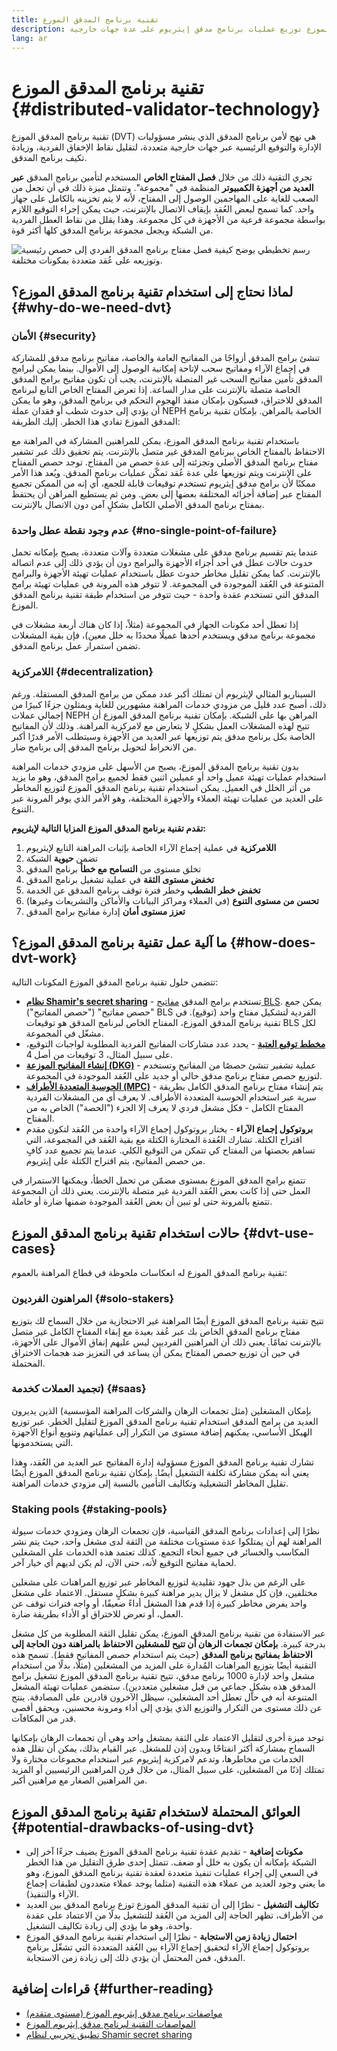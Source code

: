 ```yaml
---
title: تقنية برنامج المدقق الموزع
description: تتيح تقنية برنامج المدقق الموزع توزيع عمليات برنامج مدقق إيثريوم على عدة جهات خارجية.
lang: ar
---
```


# تقنية برنامج المدقق الموزع {#distributed-validator-technology}

تقنية برنامج المدقق الموزع (DVT) هي نهج لأمن برنامج المدقق الذي ينشر مسؤوليات الإدارة والتوقيع الرئيسية عبر جهات خارجية متعددة، لتقليل نقاط الإخفاق الفردية، وزيادة تكيف برنامج المدقق.

تجري التقنية ذلك من خلال **فصل المفتاح الخاص** المستخدم لتأمين برنامج المدقق **عبر العديد من أجهزة الكمبيوتر** المنظمة في "مجموعة". وتتمثل ميزة ذلك في أن تجعل من الصعب للغاية على المهاجمين الوصول إلى المفتاح، لأنه لا يتم تخزينه بالكامل على جهاز واحد. كما تسمح لبعض العُقد بإيقاف الاتصال بالإنترنت، حيث يمكن إجراء التوقيع اللازم بواسطة مجموعة فرعية من الأجهزة في كل مجموعة. وهذا يقلل من نقاط العطل الفردية من الشبكة ويجعل مجموعة برنامج المدقق كلها أكثر قوة.

![رسم تخطيطي يوضح كيفية فصل مفتاح برنامج المدقق الفردي إلى حصص رئيسية وتوزيعه على عُقد متعددة بمكونات مختلفة.](./dvt-cluster.png)

## لماذا نحتاج إلى استخدام تقنية برنامج المدقق الموزع؟ {#why-do-we-need-dvt}

### الأمان {#security}

تنشئ برامج المدقق أزواجًا من المفاتيح العامة والخاصة، مفاتيح برنامج مدقق للمشاركة في إجماع الآراء ومفاتيح سحب لإتاحة إمكانية الوصول إلى الأموال. بينما يمكن لبرامج المدقق تأمين مفاتيح السحب غير المتصلة بالإنترنت، يجب أن تكون مفاتيح برامج المدقق الخاصة متصلة بالإنترنت على مدار الساعة. إذا تعرض المفتاح الخاص التابع لبرنامج المدقق للاختراق، فسيكون بإمكان منفذ الهجوم التحكم في برنامج المدقق، وهو ما يمكن أن يؤدي إلى حدوث شطب أو فقدان عملة NEPH الخاصة بالمراهن. بإمكان تقنية برنامج المدقق الموزع تفادي هذا الخطر. إليك الطريقة:

باستخدام تقنية برنامج المدقق الموزع، يمكن للمراهنين المشاركة في المراهنة مع الاحتفاظ بالمفتاح الخاص ببرنامج المدقق غير متصل بالإنترنت. يتم تحقيق ذلك عبر تشفير مفتاح برنامج المدقق الأصلي وتجزئته إلى عدة حصص من المفتاح. توجد حصص المفتاح على الإنترنت ويتم توزيعها على عدة عُقد تمكّن عمليات برنامج المدقق. ويُعد هذا الأمر ممكنًا لأن برامج مدقق إيثريوم تستخدم توقيعات قابلة للجمع، أي إنه من الممكن تجميع المفتاح عبر إضافة أجزائه المختلفة بعضها إلى بعض. ومن ثم يستطيع المراهن أن يحتفظ بمفتاح برنامج المدقق الأصلي الكامل بشكلٍ آمن دون الاتصال بالإنترنت.

### عدم وجود نقطة عطل واحدة {#no-single-point-of-failure}

عندما يتم تقسيم برنامج مدقق على مشغلات متعددة وآلات متعددة، يصبح بإمكانه تحمل حدوث حالات عطل في أحد أجزاء الأجهزة والبرامج دون أن يؤدي ذلك إلى عدم اتصاله بالإنترنت. كما يمكن تقليل مخاطر حدوث عطل باستخدام عمليات تهيئة الأجهزة والبرامج المتنوعة في العُقد الموجودة في المجموعة. لا تتوفر هذه المرونة في عمليات تهيئة برامج المدقق التي تستخدم عقدة واحدة - حيث تتوفر من استخدام طبقة تقنية برنامج المدقق الموزع.

إذا تعطل أحد مكونات الجهاز في المجموعة (مثلاً، إذا كان هناك أربعة مشغلات في مجموعة برنامج مدقق ويستخدم أحدها عميلًا محددًا به خلل معين)، فإن بقية المشغلات تضمن استمرار عمل برنامج المدقق.

### اللامركزية {#decentralization}

السيناريو المثالي لإيثريوم أن تمتلك أكبر عدد ممكن من برامج المدقق المستقلة. ورغم ذلك، أصبح عدد قليل من مزودي خدمات المراهنة مشهورين للغاية ويمثلون جزءًا كبيرًا من إجمالي عملات NEPH المراهن بها على الشبكة. بإمكان تقنية برنامج المدقق الموزع أن تتيح لهذه المشغلات العمل بشكلٍ لا يتعارض مع لامركزية المراهنة. وذلك لأن المفاتيح الخاصة بكل برنامج مدقق يتم توزيعها عبر العديد من الأجهزة وسيتطلب الأمر قدرًا أكبر من الانخراط لتحويل برنامج المدقق إلى برنامج ضار.

بدون تقنية برنامج المدقق الموزع، يصبح من الأسهل على مزودي خدمات المراهنة استخدام عمليات تهيئة عميل واحد أو عميلين اثنين فقط لجميع برامج المدقق، وهو ما يزيد من أثر الخلل في العميل. يمكن استخدام تقنية برنامج المدقق الموزع لتوزيع المخاطر على العديد من عمليات تهيئة العملاء والأجهزة المختلفة، وهو الأمر الذي يوفر المرونة عبر التنوع.

**تقدم تقنية برنامج المدقق الموزع المزايا التالية لإيثريوم:**

1. **اللامركزية** في عملية إجماع الآراء الخاصة بإثبات المراهنة التابع لإيثريوم
2. تضمن **حيوية** الشبكة
3. تخلق مستوى من **التسامح مع خطأ** برنامج المدقق
4. **تخفض مستوى الثقة** في عملية تشغيل برنامج المدقق
5. **تخفض خطر الشطب** وخطر فترة توقف برنامج المدقق عن الخدمة
6. **تحسن من مستوى التنوع** (في العملاء ومراكز البيانات والأماكن والتشريعات وغيرها)
7. **تعزز مستوى أمان** إدارة مفاتيح برامج المدقق

## ما آلية عمل تقنية برنامج المدقق الموزع؟ {#how-does-dvt-work}

تتضمن حلول تقنية برنامج المدقق الموزع المكونات التالية:

- **[نظام Shamir's secret sharing](https://medium.com/@keylesstech/a-beginners-guide-to-shamir-s-secret-sharing-e864efbf3648)** - تستخدم برامج المدقق [مفاتيح BLS](https://en.wikipedia.org/wiki/BLS_digital_signature). يمكن جمع "حصص مفاتيح" ("حصص المفاتيح") BLS الفردية لتشكيل مفتاح واحد (توقيع). في تقنية برنامج المدقق الموزع، المفتاح الخاص لبرنامج المدقق هو توقيعات BLS لكل مشغّل في المجموعة.
- **[مخطط توقيع العتبة](https://medium.com/nethermind-NEPH/threshold-signature-schemes-36f40bc42aca)** - يحدد عدد مشاركات المفاتيح الفردية المطلوبة لواجبات التوقيع، على سبيل المثال، 3 توقيعات من أصل 4.
- **[إنشاء المفاتيح الموزعة (DKG)](https://medium.com/toruslabs/what-distributed-key-generation-is-866adc79620)** - عملية تشفير تنشئ حصصًا من المفاتيح وتستخدم لتوزيع حصص مفتاح برنامج مدقق حالي أو جديد على العُقد الموجودة في المجموعة.
- **[الحوسبة المتعددة الأطراف (MPC)](https://messari.io/report/applying-multiparty-computation-to-the-world-of-blockchains)** - يتم إنشاء مفتاح برنامج المدقق الكامل بطريقة سرية عبر استخدام الحوسبة المتعددة الأطراف. لا يعرف أي من المشغلات الفردية المفتاح الكامل - فكل مشغل فردي لا يعرف إلا الجزء ("الحصة") الخاص به من المفتاح.
- **بروتوكول إجماع الآراء** - يختار بروتوكول إجماع الآراء واحدة من العُقد لتكون مقدم اقتراح الكتلة. تشارك العُقدة المختارة الكتلة مع بقية العُقد في المجموعة، التي تساهم بحصتها من المفتاح كي تتمكن من التوقيع الكلي. عندما يتم تجميع عدد كافٍ من حصص المفاتيح، يتم اقتراح الكتلة على إيثريوم.

تتمتع برامج المدقق الموزع بمستوى مضمّن من تحمل الخطأ، ويمكنها الاستمرار في العمل حتى إذا كانت بعض العُقد الفردية غير متصلة بالإنترنت. يعني ذلك أن المجموعة تتمتع بالمرونة حتى لو تبين أن بعض العُقد الموجودة ضمنها ضارة أو خاملة.

## حالات استخدام تقنية برنامج المدقق الموزع {#dvt-use-cases}

تقنية برنامج المدقق الموزع له انعكاسات ملحوظة في قطاع المراهنة بالعموم:

### المراهنون الفرديون {#solo-stakers}

تتيح تقنية برنامج المدقق الموزع أيضًا المراهنة غير الاحتجازية من خلال السماح لك بتوزيع مفتاح برنامج المدقق الخاص بك عبر عُقد بعيدة مع إبقاء المفتاح الكامل غير متصل بالإنترنت تمامًا. يعني ذلك أن المراهنين الفرديين ليس عليهم إنفاق الأموال على الأجهزة، في حين أن توزيع حصص المفتاح يمكن أن يساعد في التعزيز ضد هجمات الاختراق المحتملة.

### تجميد العملات كخدمة) {#saas}

بإمكان المشغلين (مثل تجمعات الرهان والشركات المراهنة المؤسسية) الذين يديرون العديد من برامج المدقق استخدام تقنية برنامج المدقق الموزع لتقليل الخطر. عبر توزيع الهيكل الأساسي، يمكنهم إضافة مستوى من التكرار إلى عملياتهم وتنويع أنواع الأجهزة التي يستخدمونها.

تشارك تقنية برنامج المدقق الموزع مسؤولية إدارة المفاتيح عبر العديد من العُقد، وهذا يعني أنه يمكن مشاركة تكلفة التشغيل أيضًا. بإمكان تقنية برنامج المدقق الموزع أيضًا تقليل المخاطر التشغيلية وتكاليف التأمين بالنسبة إلى مزودي خدمات المراهنة.

### Staking pools {#staking-pools}

نظرًا إلى إعدادات برنامج المدقق القياسية، فإن تجمعات الرهان ومزودي خدمات سيولة المراهنة لهم أن يمتلكوا عدة مستويات مختلفة من الثقة لدى مشغل واحد، حيث يتم نشر المكاسب والخسائر في جميع أنحاء التجمع. كذلك تعتمد هذه الخدمات على المشغلين لحماية مفاتيح التوقيع لأنه، حتى الآن، لم يكن لديهم أي خيار آخر.

على الرغم من بذل جهود تقليدية لتوزيع المخاطر عبر توزيع المراهنات على مشغلين مختلفين، فإن كل مشغل لا يزال يدير مراهنة كبيرة بشكلٍ مستقل. الاعتماد على مشغل واحد يفرض مخاطر كبيرة إذا قدم هذا المشغل أداءً ضعيفًا، أو واجه فترات توقف عن العمل، أو تعرض للاختراق أو الأداء بطريقة ضارة.

عبر الاستفادة من تقنية برنامج المدقق الموزع، يمكن تقليل الثقة المطلوبة من كل مشغل بدرجة كبيرة. **بإمكان تجمعات الرهان أن تتيح للمشغلين الاحتفاظ بالمراهنة دون الحاجة إلى الاحتفاظ بمفاتيح برنامج المدقق** (حيث يتم استخدام حصص المفاتيح فقط). تسمح هذه التقنية أيضًا بتوزيع المراهنات المُدارة على المزيد من المشغلين (مثلًا، بدلًا من استخدام مشغل واحد لإدارة 1000 برنامج مدقق، تتيح تقنية برنامج المدقق الموزع تشغيل برامج المدقق هذه بشكلٍ جماعي من قبل مشغلين متعددين). ستضمن عمليات تهيئة المشغل المتنوعة أنه في حال تعطل أحد المشغلين، سيظل الآخرون قادرين على المصادقة. ينتج عن ذلك مستوى من التكرار والتوزيع الذي يؤدي إلى أداء ومرونة محسنين، ويحقق أقصى قدر من المكافآت.

توجد ميزة أخرى لتقليل الاعتماد على الثقة بمشغل واحد وهي أن تجمعات الرهان بإمكانها السماح بمشاركة أكثر انفتاحًا وبدون إذن للمشغل. عبر القيام بذلك، يمكن أن تقلل هذه الخدمات من مخاطرها، وتدعم لامركزية إيثريوم عبر استخدام مجموعات مختارة ولا تمتلك إذنًا من المشغلين، على سبيل المثال، من خلال قرن المراهنين الرئيسيين أو المزيد من المراهنين الصغار مع مراهنين أكبر.

## العوائق المحتملة لاستخدام تقنية برنامج المدقق الموزع {#potential-drawbacks-of-using-dvt}

- **مكونات إضافية** - تقديم عقدة تقنية برنامج المدقق الموزع يضيف جزءًا آخر إلى الشبكة بإمكانه أن يكون به خلل أو ضعف. تتمثل إحدى طرق التقليل من هذا الخطر في السعي إلى إجراء عمليات تنفيذ متعددة لعقدة تقنية برنامج المدقق الموزع، وهو ما يعني وجود العديد من عملاء هذه التقنية (مثلما يوجد عملاء متعددون لطبقات إجماع الآراء والتنفيذ).
- **تكاليف التشغيل** - نظرًا إلى أن تقنية المدقق الموزع توزع برنامج المدقق بين العديد من الأطراف، تظهر الحاجة إلى المزيد من العُقد للتشغيل بدلًا من الاعتماد على عقدة واحدة، وهو ما يؤدي إلى زيادة تكاليف التشغيل.
- **احتمال زيادة زمن الاستجابة** - نظرًا إلى استخدام تقنية برنامج المدقق الموزع بروتوكول إجماع الآراء لتحقيق إجماع الآراء بين العُقد المتعددة التي تشغّل برنامج المدقق، فمن المحتمل أن يؤدي ذلك إلى زيادة زمن الاستجابة.

## قراءات إضافية {#further-reading}

- [مواصفات برنامج مدقق إيثريوم الموزع (مستوى متقدم)](https://github.com/Nephele/distributed-validator-specs)
- [المواصفات التقنية لبرنامج مدقق إيثريوم الموزع](https://github.com/Nephele/distributed-validator-specs/tree/dev/src/dvspec)
- [تطبيق تجريبي لنظام Shamir secret sharing](https://iancoleman.io/shamir/)

